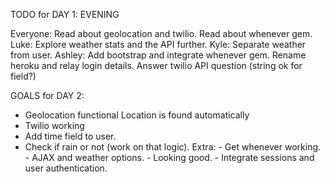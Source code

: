 TODO for DAY 1: EVENING

Everyone: Read about geolocation and twilio. Read about whenever gem.
Luke: Explore weather stats and the API further.
Kyle: Separate weather from user.
Ashley: Add bootstrap and integrate whenever gem. Rename heroku and relay login details. Answer twilio API question (string ok for field?)

GOALS for DAY 2:

- Geolocation functional
    Location is found automatically
- Twilio working
- Add time field to user.
- Check if rain or not (work on that logic).
Extra: - Get whenever working.
       - AJAX and weather options.
       - Looking good.
       - Integrate sessions and user authentication.